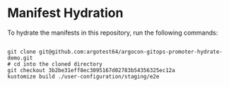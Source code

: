 
# Manifest Hydration

To hydrate the manifests in this repository, run the following commands:

```shell

git clone git@github.com:argotest64/argocon-gitops-promoter-hydrate-demo.git
# cd into the cloned directory
git checkout 3b2be31eff8ec3095167d02783b54356325ec12a
kustomize build ./user-configuration/staging/e2e
```